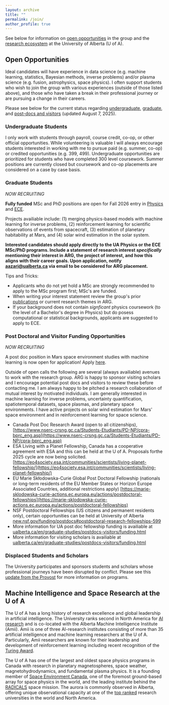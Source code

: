 ```yaml
---
layout: archive
title: ""
permalink: /join/
author_profile: true
---
```


See below for information on [open opportunities](#open-opportunities) in the group and the [research ecosystem](#machine-intelligence-and-space-research-at-the-u-of-a) at the University of Alberta (U of A). 

## Open Opportunities

Ideal candidates will have experience in data science (e.g. machine learning, statistics, Bayesian methods, inverse problems) and/or plasma science (e.g. fusion, astrophysics, space physics). I often support students who wish to join the group with various experiences (outside of those listed above), and those who have taken a break in their professional journey or are pursuing a change in their careers.

Please see below for the current status regarding [undergraduate](#undergraduate-students), [graduate](#graduate-students), and [post-docs and visitors](#post-doctoral-and-visitor-funding-opportunities) (updated August 7, 2025). 

### Undergraduate Students

I only work with students through payroll, course credit, co-op, or other official opportunities. While volunteering is valuable I will always encourage students interested in working with me to pursue paid (e.g. summer, co-op) or credited opportunities (e.g. 399, 499). Undergraduate opportunities are prioritized for students who have completed 300 level coursework. Summer positions are currently closed but coursework and co-op placements are considered on a case by case basis.

### Graduate Students 
*NOW RECRUITING*

**Fully funded** MSc and PhD positions are open for Fall 2026 entry in [Physics](https://www.ualberta.ca/en/physics/index.html) and [ECE](https://www.ualberta.ca/en/engineering/electrical-computer-engineering/index.html). 

Projects availiable include: (1) merging physics-based models with machine learning for inverse problems, (2) reinforcement learning for scientific observations of events from spacecraft, (3) estimation of planetary habitability at Mars, and (4) solar wind estimation in the solar system. 

**Interested candidates should apply directly to the UA Physics or the ECE MSc/PhD programs. Include a statement of research interest _specifically_ mentioning their interest in ARG, the project of interest, and how this aligns with their career goals. Upon application, notify aazari@ualberta.ca via email to be considered for ARG placement.** 

Tips and Tricks: 

- Applicants who do not yet hold a MSc are strongly recommended to apply to the MSc program first; MSc's are funded.
- When writing your interest statement review the group's prior [publications](https://abbyazari.github.io/publications/) or current research themes in ARG.
- If your background does not contain _signficant_ physics coursework (to the level of a Bachelor's degree in Physics) but do posess computational or statistical backgrounds, applicants are suggested to apply to ECE.

### Post Doctoral and Visitor Funding Opportunities 
*NOW RECRUITING*

A post doc position in Mars space environment studies with machine learning is now open for application! Apply [here](https://docs.google.com/document/d/1SxEkAPwEXzDOK14e-M7_LcdLrHEtLwOLTXxpYhNyTbU/).

Outside of open calls the following are several (always availiable) avenues to work with the research group. ARG is happy to sponsor visiting scholars and I encourage potential post docs and visitors to review these before contacting me. I am always happy to be pitched a research collaboration of mutual interest by motivated individuals. I am generally interested in machine learning for inverse problems, uncertainty quantification, spatiotemporal datasets, space plasmas, and planetary space environments. I have active projects on solar wind estimation for Mars' space environment and in reinforcement learning for space science. 

  - Canada Post Doc Research Award (open to all citizenships), [https://www.nserc-crsng.gc.ca/Students-Etudiants/PD-NP/cpra-bprc_eng.asp](https://www.nserc-crsng.gc.ca/Students-Etudiants/PD-NP/cpra-bprc_eng.asp)
  - ESA Living with a Planet Fellowship, Canada has a cooperative agreement with ESA and this can be held at the U of A. Proposals forthe 2025 cycle are now being solicited. [https://eo4society.esa.int/communities/scientists/living-planet-fellowship/](https://eo4society.esa.int/communities/scientists/living-planet-fellowship/)
  - EU Marie Skłodowska-Curie Global Post Doctoral Fellowship (nationals or long-term residents of the EU Member States or Horizon Europe Associated Countries, additional restrictions apply) [https://marie-sklodowska-curie-actions.ec.europa.eu/actions/postdoctoral-fellowships](https://marie-sklodowska-curie-actions.ec.europa.eu/actions/postdoctoral-fellowships)
  - NSF Postdoctoral Fellowships (US citizens and permanent residents only), certain opportunities can be held at University of Alberta [new.nsf.gov/funding/postdocs#postdoctoral-research-fellowships-599](https://new.nsf.gov/funding/postdocs#postdoctoral-research-fellowships-599)
  - More information for UA post doc fellowship funding is availiable at [ualberta.ca/en/graduate-studies/postdocs-visitors/funding.html](https://www.ualberta.ca/en/graduate-studies/postdocs-visitors/funding.html)
  - More information for visiting scholars is availiable at [ualberta.ca/en/graduate-studies/postdocs-visitors/funding.html](https://www.ualberta.ca/en/research/research-support/academic-visitor-office/index.html)
 
### Displaced Students and Scholars

  The University participates and sponsors students and scholars whose professional journeys have been disrupted by conflict. Please see this [update from the Provost](https://www.ualberta.ca/en/the-quad/2025/01/from-the-provosts-desk-an-update-on-supporting-displaced-scholars-and-students.html) for more information on programs. 

## Machine Intelligence and Space Research at the U of A

The U of A has a long history of research excellence and global leadership in artificial intelligence. The University ranks second in North America for [AI research](https://csrankings.org/#/fromyear/2014/toyear/2024/index?ai&northamerica) and is co-located with the Alberta Machine Intelligence Institute (Amii). Amii is one of three AI-research institutes consisting of more than 35 artificial intelligence and machine learning researchers at the U of A. Particularly, Amii researchers are known for their leadership and development of reinforcement learning including recent recognition of the [Turing Award](https://www.amii.ca/updates-insights/rich-sutton-awarded-a-m-turing-award-for-reinforcement-learning-research).

The U of A has one of the largest and oldest space physics programs in Canada with research in planetary magnetospheres, space weather, magnetohydrodynamics, and fundamental plasma physics. It is a founding member of [Space Environment Canada](https://space-environment.ca/), one of the foremost ground-based array for space physics in the world, and the leading institute behind the [RADICALS](https://radicalsmission.ca/) space mission. The aurora is commonly observed in Alberta, offering unique observational capacity at one of the [top ranked](https://www.ualberta.ca/en/about/university-rankings/index.html) research universities in the world and North America. 




